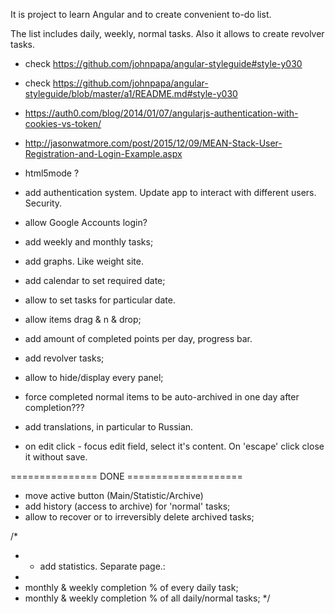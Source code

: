 It is project to learn Angular and to create convenient to-do list.

The list includes daily, weekly, normal tasks.
Also it allows to create revolver tasks.

- check https://github.com/johnpapa/angular-styleguide#style-y030

- check https://github.com/johnpapa/angular-styleguide/blob/master/a1/README.md#style-y030

- https://auth0.com/blog/2014/01/07/angularjs-authentication-with-cookies-vs-token/

- http://jasonwatmore.com/post/2015/12/09/MEAN-Stack-User-Registration-and-Login-Example.aspx

- html5mode ?

- add authentication system. Update app to interact with different users. Security.

- allow Google Accounts login?

- add weekly and monthly tasks;
- add graphs. Like weight site.
- add calendar to set required date;
- allow to set tasks for particular date.


- allow items drag & n & drop;
- add amount of completed points per day, progress bar.
- add revolver tasks;

- allow to hide/display every panel;
- force completed normal items to be auto-archived in one day after completion???
- add translations, in particular to Russian.

- on edit click - focus edit field, select it's content. On 'escape' click close it without save.

=============== DONE ====================

- move active button (Main/Statistic/Archive)
- add history (access to archive) for 'normal' tasks;
- allow to recover or to irreversibly delete archived tasks;

/*
 * - add statistics. Separate page.:
 * 
 * monthly & weekly completion % of every daily task;
 * monthly & weekly completion % of all daily/normal tasks;
 */

